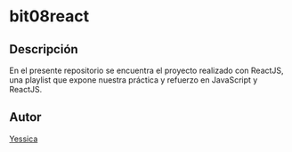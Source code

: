 # bit08react
## Descripción
En el presente repositorio se encuentra el proyecto realizado con ReactJS, una playlist que expone nuestra práctica y refuerzo en JavaScript y ReactJS.
## Autor
[Yessica](https://www.linkedin.com/in/yessica-camargo98/)
